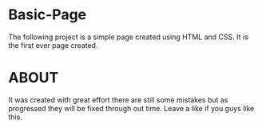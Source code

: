 # Basic-Page
The following project is a simple page created using HTML and CSS.
It is the first ever page created.
# ABOUT
It was created with great effort there are still some mistakes but as progressed they will be fixed through out time.
Leave a like if you guys like this.
